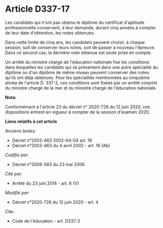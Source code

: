 # Article D337-17

Les candidats qui n'ont pas obtenu le diplôme du certificat d'aptitude professionnelle conservent, à leur demande, durant
cinq années à compter de leur date d'obtention, les notes obtenues.

Dans cette limite de cinq ans, les candidats peuvent choisir, à chaque session, soit de conserver leurs notes, soit de passer
à nouveau l'épreuve. Dans ce second cas, la dernière note obtenue est seule prise en compte.

Un arrêté du ministre chargé de l'éducation nationale fixe les conditions dans lesquelles les candidats qui se présentent
dans une autre spécialité du diplôme ou d'un diplôme de même niveau peuvent conserver des notes qu'ils ont déjà obtenues.
Pour les spécialités mentionnées au cinquième alinéa de l'article D. 337-2, ces conditions sont fixées par un arrêté conjoint
du ministre chargé de la mer et du ministre chargé de l'éducation nationale.

**Nota:**

Conformément à l'article 23 du décret n° 2020-726 du 12 juin 2020, ces dispositions entrent en vigueur à compter de la
session d'examen 2020.

**Liens relatifs à cet article**

_Anciens textes_:

  - Décret n°2002-463 2002-04-04 art. 16
  - Décret n°2002-463 du 4 avril 2002 - art. 16 (Ab)

_Codifié par_:

  - Décret n°2006-583 du 23 mai 2006

_Cité par_:

  - Arrêté du 23 juin 2014 - art. 6 (V)

_Modifié par_:

  - Décret n°2020-726 du 12 juin 2020 - art. 4

_Cite_:

  - Code de l'éducation - art. D337-2
